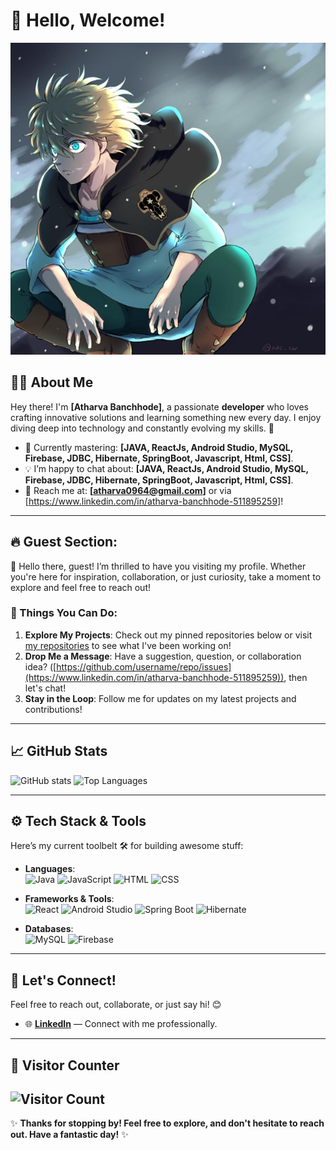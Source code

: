 # 👋 Hello, Welcome! 
![Welcome Banner](https://github.com/Atharvalearner/Atharvalearner/blob/main/luck%202.jpg?raw=true)

## 👨‍💻 About Me
Hey there! I'm **[Atharva Banchhode]**, a passionate **developer** who loves crafting innovative solutions and learning something new every day. I enjoy diving deep into technology and constantly evolving my skills. 🚀

- 🌱 Currently mastering: **[JAVA, ReactJs, Android Studio, MySQL, Firebase, JDBC, Hibernate, SpringBoot, Javascript, Html, CSS]**.
- 💡 I’m happy to chat about: **[JAVA, ReactJs, Android Studio, MySQL, Firebase, JDBC, Hibernate, SpringBoot, Javascript, Html, CSS]**.
- 📧 Reach me at: **[atharva0964@gmail.com]** or via [https://www.linkedin.com/in/atharva-banchhode-511895259]!
---

## 🔥 Guest Section: 
👋 Hello there, guest! I’m thrilled to have you visiting my profile. Whether you're here for inspiration, collaboration, or just curiosity, take a moment to explore and feel free to reach out!

### 🌟 Things You Can Do:
1. **Explore My Projects**: Check out my pinned repositories below or visit [my repositories](https://github.com/Atharvalearner) to see what I've been working on!
2. **Drop Me a Message**: Have a suggestion, question, or collaboration idea? ([https://github.com/username/repo/issues](https://www.linkedin.com/in/atharva-banchhode-511895259)), then let's chat!
3. **Stay in the Loop**: Follow me for updates on my latest projects and contributions!

---

## 📈 GitHub Stats
![GitHub stats](https://github-readme-stats.vercel.app/api?username=Atharvalearner&show_icons=true&theme=tokyonight)
![Top Languages](https://github-readme-stats.vercel.app/api/top-langs/?username=Atharvalearner&layout=compact&theme=tokyonight)

---

## ⚙️ Tech Stack & Tools
Here’s my current toolbelt 🛠️ for building awesome stuff:
- **Languages**:  
  ![Java](https://img.shields.io/badge/-Java-red?style=flat-square&logo=java&logoColor=white) 
  ![JavaScript](https://img.shields.io/badge/-JavaScript-yellow?style=flat-square&logo=javascript&logoColor=white) 
  ![HTML](https://img.shields.io/badge/-HTML-orange?style=flat-square&logo=html5&logoColor=white) 
  ![CSS](https://img.shields.io/badge/-CSS-blue?style=flat-square&logo=css3&logoColor=white)

- **Frameworks & Tools**:  
  ![React](https://img.shields.io/badge/-React-blue?style=flat-square&logo=react&logoColor=white) 
  ![Android Studio](https://img.shields.io/badge/-Android%20Studio-3DDC84?style=flat-square&logo=androidstudio&logoColor=white) 
  ![Spring Boot](https://img.shields.io/badge/-Spring%20Boot-brightgreen?style=flat-square&logo=spring&logoColor=white) 
  ![Hibernate](https://img.shields.io/badge/-Hibernate-59666C?style=flat-square&logo=hibernate&logoColor=white)

- **Databases**:  
  ![MySQL](https://img.shields.io/badge/-MySQL-blue?style=flat-square&logo=mysql&logoColor=white) 
  ![Firebase](https://img.shields.io/badge/-Firebase-FFCA28?style=flat-square&logo=firebase&logoColor=white)

---

## 🤝 Let's Connect!
Feel free to reach out, collaborate, or just say hi! 😊
- 🌐 **[LinkedIn]([https://www.linkedin.com/in/your-profile](https://www.linkedin.com/in/atharva-banchhode-511895259))** — Connect with me professionally.
---

## 👀 Visitor Counter
![Visitor Count](https://komarev.com/ghpvc/?username=yourusername&color=blue&style=for-the-badge)
---

✨ **Thanks for stopping by! Feel free to explore, and don't hesitate to reach out. Have a fantastic day!** ✨
